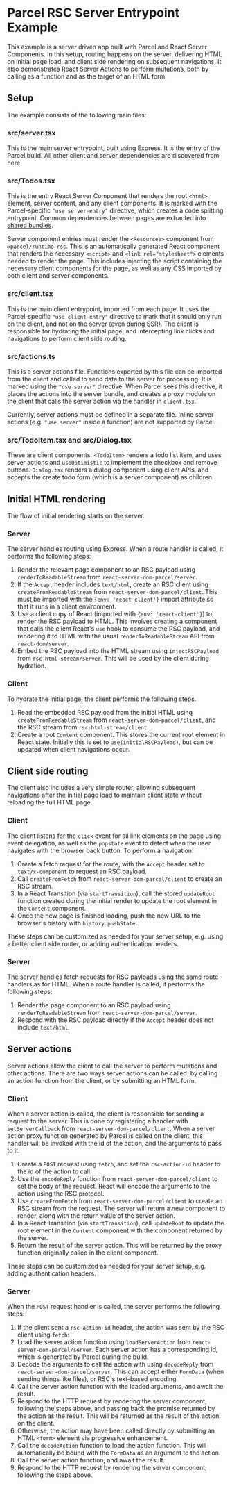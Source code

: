 # Parcel RSC Server Entrypoint Example

This example is a server driven app built with Parcel and React Server Components. In this setup, routing happens on the server, delivering HTML on initial page load, and client side rendering on subsequent navigations. It also demonstrates React Server Actions to perform mutations, both by calling as a function and as the target of an HTML form.

## Setup

The example consists of the following main files:

### src/server.tsx

This is the main server entrypoint, built using Express. It is the entry of the Parcel build. All other client and server dependencies are discovered from here.

### src/Todos.tsx

This is the entry React Server Component that renders the root `<html>` element, server content, and any client components. It is marked with the Parcel-specific `"use server-entry"` directive, which creates a code splitting entrypoint. Common dependencies between pages are extracted into [shared bundles](https://parceljs.org/features/code-splitting/#shared-bundles).

Server component entries must render the `<Resources>` component from `@parcel/runtime-rsc`. This is an automatically generated React component that renders the necessary `<script>` and `<link rel="stylesheet">` elements needed to render the page. This includes injecting the script containing the necessary client components for the page, as well as any CSS imported by both client and server components.

### src/client.tsx

This is the main client entrypoint, imported from each page. It uses the Parcel-specific `"use client-entry"` directive to mark that it should only run on the client, and not on the server (even during SSR). The client is responsible for hydrating the initial page, and intercepting link clicks and navigations to perform client side routing.

### src/actions.ts

This is a server actions file. Functions exported by this file can be imported from the client and called to send data to the server for processing. It is marked using the `"use server"` directive. When Parcel sees this directive, it places the actions into the server bundle, and creates a proxy module on the client that calls the server action via the handler in `client.tsx`.

Currently, server actions must be defined in a separate file. Inline server actions (e.g. `"use server"` inside a function) are not supported by Parcel.

### src/TodoItem.tsx and src/Dialog.tsx

These are client components. `<TodoItem>` renders a todo list item, and uses server actions and `useOptimistic` to implement the checkbox and remove buttons. `Dialog.tsx` renders a dialog component using client APIs, and accepts the create todo form (which is a server component) as children.

## Initial HTML rendering

The flow of initial rendering starts on the server.

### Server

The server handles routing using Express. When a route handler is called, it performs the following steps:

1. Render the relevant page component to an RSC payload using `renderToReadableStream` from `react-server-dom-parcel/server`.
2. If the `Accept` header includes `text/html`, create an RSC client using `createFromReadableStream` from `react-server-dom-parcel/client`. This must be imported with the `{env: 'react-client'}` import attribute so that it runs in a client environment.
3. Use a client copy of React (imported with `{env: 'react-client'}`) to render the RSC payload to HTML. This involves creating a component that calls the client React's `use` hook to consume the RSC payload, and rendering it to HTML with the usual `renderToReadableStream` API from `react-dom/server`.
4. Embed the RSC payload into the HTML stream using `injectRSCPayload` from `rsc-html-stream/server`. This will be used by the client during hydration.

### Client

To hydrate the initial page, the client performs the following steps.

1. Read the embedded RSC payload from the initial HTML using `createFromReadableStream` from `react-server-dom-parcel/client`, and the RSC stream from `rsc-html-stream/client`.
2. Create a root `Content` component. This stores the current root element in React state. Initially this is set to `use(initialRSCPayload)`, but can be updated when client navigations occur.

## Client side routing

The client also includes a very simple router, allowing subsequent navigations after the initial page load to maintain client state without reloading the full HTML page.

### Client

The client listens for the `click` event for all link elements on the page using event delegation, as well as the `popstate` event to detect when the user navigates with the browser back button. To perform a navigation:

1. Create a fetch request for the route, with the `Accept` header set to `text/x-component` to request an RSC payload.
2. Call `createFromFetch` from `react-server-dom-parcel/client` to create an RSC stream.
3. In a React Transition (via `startTransition`), call the stored `updateRoot` function created during the initial render to update the root element in the `Content` component.
4. Once the new page is finished loading, push the new URL to the browser's history with `history.pushState`.

These steps can be customized as needed for your server setup, e.g. using a better client side router, or adding authentication headers.

### Server

The server handles fetch requests for RSC payloads using the same route handlers as for HTML. When a route handler is called, it performs the following steps:

1. Render the page component to an RSC payload using `renderToReadableStream` from `react-server-dom-parcel/server`.
2. Respond with the RSC payload directly if the `Accept` header does not include `text/html`.

## Server actions

Server actions allow the client to call the server to perform mutations and other actions. There are two ways server actions can be called: by calling an action function from the client, or by submitting an HTML form.

### Client

When a server action is called, the client is responsible for sending a request to the server. This is done by registering a handler with `setServerCallback` from `react-server-dom-parcel/client`. When a server action proxy function generated by Parcel is called on the client, this handler will be invoked with the id of the action, and the arguments to pass to it.

1. Create a `POST` request using `fetch`, and set the `rsc-action-id` header to the id of the action to call.
2. Use the `encodeReply` function from `react-server-dom-parcel/client` to set the body of the request. React will encode the arguments to the action using the RSC protocol.
3. Use `createFromFetch` from `react-server-dom-parcel/client` to create an RSC stream from the request. The server will return a new component to render, along with the return value of the server action.
4. In a React Transition (via `startTransition`), call `updateRoot` to update the root element in the `Content` component with the component returned by the server.
5. Return the result of the server action. This will be returned by the proxy function originally called in the client component.

These steps can be customized as needed for your server setup, e.g. adding authentication headers.

### Server

When the `POST` request handler is called, the server performs the following steps:

1. If the client sent a `rsc-action-id` header, the action was sent by the RSC client using `fetch`:
  1. Load the server action function using `loadServerAction` from `react-server-dom-parcel/server`. Each server action has a corresponding id, which is generated by Parcel during the build.
  2. Decode the arguments to call the action with using `decodeReply` from `react-server-dom-parcel/server`. This can accept either `FormData` (when sending things like files), or RSC's text-based encoding.
  3. Call the server action function with the loaded arguments, and await the result.
  4. Respond to the HTTP request by rendering the server component, following the steps above, and passing back the promise returned by the action as the result. This will be returned as the result of the action on the client.
2. Otherwise, the action may have been called directly by submitting an HTML `<form>` element via progressive enhancement.
  1. Call the `decodeAction` function to load the action function. This will automatically be bound with the `FormData` as an argument to the action.
  2. Call the server action function, and await the result.
  3. Respond to the HTTP request by rendering the server component, following the steps above.
